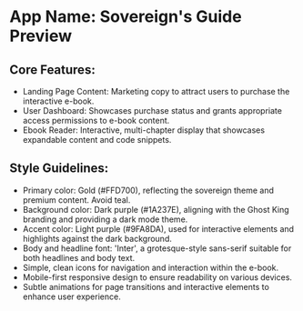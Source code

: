 # **App Name**: Sovereign's Guide Preview

## Core Features:

- Landing Page Content: Marketing copy to attract users to purchase the interactive e-book.
- User Dashboard: Showcases purchase status and grants appropriate access permissions to e-book content.
- Ebook Reader: Interactive, multi-chapter display that showcases expandable content and code snippets.

## Style Guidelines:

- Primary color: Gold (#FFD700), reflecting the sovereign theme and premium content. Avoid teal.
- Background color: Dark purple (#1A237E), aligning with the Ghost King branding and providing a dark mode theme.
- Accent color: Light purple (#9FA8DA), used for interactive elements and highlights against the dark background.
- Body and headline font: 'Inter', a grotesque-style sans-serif suitable for both headlines and body text.
- Simple, clean icons for navigation and interaction within the e-book.
- Mobile-first responsive design to ensure readability on various devices.
- Subtle animations for page transitions and interactive elements to enhance user experience.